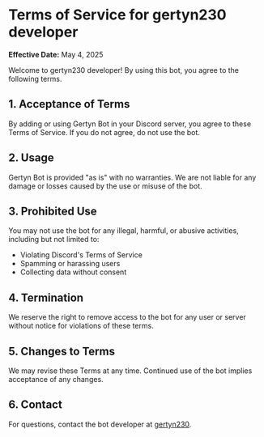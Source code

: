 # Terms of Service for gertyn230 developer

**Effective Date:** May 4, 2025

Welcome to gertyn230 developer! By using this bot, you agree to the following terms.

## 1. Acceptance of Terms
By adding or using Gertyn Bot in your Discord server, you agree to these Terms of Service. If you do not agree, do not use the bot.

## 2. Usage
Gertyn Bot is provided "as is" with no warranties. We are not liable for any damage or losses caused by the use or misuse of the bot.

## 3. Prohibited Use
You may not use the bot for any illegal, harmful, or abusive activities, including but not limited to:
- Violating Discord's Terms of Service
- Spamming or harassing users
- Collecting data without consent

## 4. Termination
We reserve the right to remove access to the bot for any user or server without notice for violations of these terms.

## 5. Changes to Terms
We may revise these Terms at any time. Continued use of the bot implies acceptance of any changes.

## 6. Contact
For questions, contact the bot developer at [gertyn230](https://github.com/gertyn230).
